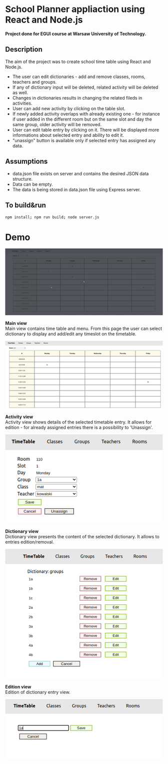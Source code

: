 # School Planner appliaction using React and Node.js 
**Project done for EGUI course at Warsaw University of Technology.**

## Description  
The aim of the project was to create school time table using React and Node.js.
  * The user can edit dictionaries - add and remove classes, rooms, teachers and groups.
  * If any of dictionary input will be deleted, related activity will be deleted as well.
  * Changes in dictionaries results in changing the related fileds in activities.
  * User can add new activity by clicking on the table slot.
  * If newly added activity overlaps with already existing one - for instance if user added in the different room but on the same slot and day the same group, older activity will be removed.
  * User can edit table entry by clicking on it. There will be displayed more informations about selected entry and ability to edit it.
  * "unassign" button is available only if selected entry has assigned any data.

## Assumptions  
* data.json file exists on server and contains the desired JSON data structure.
* Data can be empty.
* The data is being stored in data.json file using Express server.

## To build&run  
```sh
npm install; npm run build; node server.js
```

# Demo

![alt text](https://github.com/Kjablonska/React-SchoolPlanner/blob/main/assets/school-planner.gif?raw=true)


**Main view**  
Main view contains time table and menu. From this page the user can select dictionary to display and add/edit any timeslot on the timetable.  
  
![alt text](https://github.com/Kjablonska/React-SchoolPlanner/blob/main/assets/main-view.png?raw=true)  

**Activity view**  
Activity view shows details of the selected timetable entry. It allows for edition - for already assigned entries there is a possibility to 'Unassign'.  
  
![alt text](https://github.com/Kjablonska/React-SchoolPlanner/blob/main/assets/activity-view.png?raw=true)  

**Dictionary view**  
Dictionary view presents the content of the selected dictionary. It allows to entries edition/removal.  
  
![alt text](https://github.com/Kjablonska/React-SchoolPlanner/blob/main/assets/dictionary-view.png?raw=true)

**Edition view**  
Edition of dictionary entry view.  
  
![alt text](https://github.com/Kjablonska/React-SchoolPlanner/blob/main/assets/dictionary-edit-view.png?raw=true)
